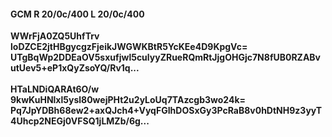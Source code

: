 #### GCM R 20/0c/400 L 20/0c/400
**WWrFjA0ZQ5UhfTrv**<br/>**loDZCE2jtHBgycgzFjeikJWGWKBtR5YcKEe4D9KpgVc=**<br/>**UTgBqWp2DDEaOV5sxufjwl5culyyZRueRQmRtJjgOHGjc7N8fUB0RZABvutUev5+eP1xQyZsoYQ/Rv1q...**<br/><br/>
**HTaLNDiQARAt6O/w**<br/>**9kwKuHNlxl5ysl80wejPHt2u2yLoUq7TAzcgb3wo24k=**<br/>**Pq7JpYDBh68ew2+axQJch4+VyqFGIhDOSxGy3PcRaB8v0hDtNH9z3yyT4Uhcp2NEGj0VFSQ1jLMZb/6g...**